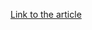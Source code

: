 [Link to the article](https://www.akamai.com/blog/security-research/openssl-vulnerability-how-to-effectively-prepare)
